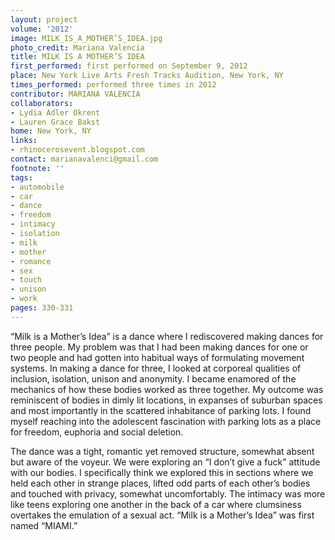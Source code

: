 ```yaml
---
layout: project
volume: '2012'
image: MILK_IS_A_MOTHER’S_IDEA.jpg
photo_credit: Mariana Valencia
title: MILK IS A MOTHER’S IDEA
first_performed: first performed on September 9, 2012
place: New York Live Arts Fresh Tracks Audition, New York, NY
times_performed: performed three times in 2012
contributor: MARIANA VALENCIA
collaborators:
- Lydia Adler Okrent
- Lauren Grace Bakst
home: New York, NY
links:
- rhinocerosevent.blogspot.com
contact: marianavalenci@gmail.com
footnote: ''
tags:
- automobile
- car
- dance
- freedom
- intimacy
- isolation
- milk
- mother
- romance
- sex
- touch
- unison
- work
pages: 330-331
---
```


“Milk is a Mother’s Idea” is a dance where I rediscovered making dances for three people. My problem was that I had been making dances for one or two people and had gotten into habitual ways of formulating movement systems. In making a dance for three, I looked at corporeal qualities of inclusion, isolation, unison and anonymity. I became enamored of the mechanics of how these bodies worked as three together. My outcome was reminiscent of bodies in dimly lit locations, in expanses of suburban spaces and most importantly in the scattered inhabitance of parking lots. I found myself reaching into the adolescent fascination with parking lots as a place for freedom, euphoria and social deletion.

The dance was a tight, romantic yet removed structure, somewhat absent but aware of the voyeur. We were exploring an “I don’t give a fuck” attitude with our bodies. I specifically think we explored this in sections where we held each other in strange places, lifted odd parts of each other’s bodies and touched with privacy, somewhat uncomfortably. The intimacy was more like teens exploring one another in the back of a car where clumsiness overtakes the emulation of a sexual act. “Milk is a Mother’s Idea” was first named “MIAMI.”

